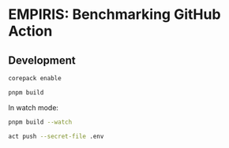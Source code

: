 # EMPIRIS: Benchmarking GitHub Action

## Development

```sh
corepack enable
```

```sh
pnpm build
```

In watch mode:

```sh
pnpm build --watch
```

```sh
act push --secret-file .env
```
